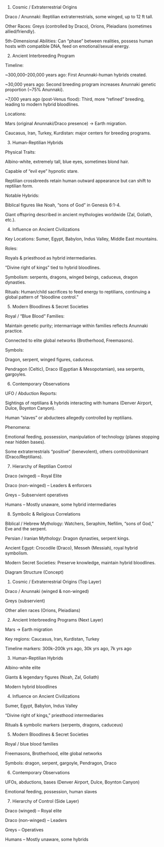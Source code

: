 1. Cosmic / Extraterrestrial Origins

Draco / Anunnaki: Reptilian extraterrestrials, some winged, up to 12 ft tall.

Other Races: Greys (controlled by Draco), Orions, Pleiadians (sometimes allied/friendly).

5th-Dimensional Abilities: Can “phase” between realities, possess human hosts with compatible DNA, feed on emotional/sexual energy.

2. Ancient Interbreeding Program

Timeline:

~300,000–200,000 years ago: First Anunnaki-human hybrids created.

~30,000 years ago: Second breeding program increases Anunnaki genetic proportion (~75% Anunnaki).

~7,000 years ago (post-Venus flood): Third, more “refined” breeding, leading to modern hybrid bloodlines.

Locations:

Mars (original Anunnaki/Draco presence) → Earth migration.

Caucasus, Iran, Turkey, Kurdistan: major centers for breeding programs.

3. Human-Reptilian Hybrids

Physical Traits:

Albino-white, extremely tall, blue eyes, sometimes blond hair.

Capable of “evil eye” hypnotic stare.

Reptilian crossbreeds retain human outward appearance but can shift to reptilian form.

Notable Hybrids:

Biblical figures like Noah, “sons of God” in Genesis 6:1-4.

Giant offspring described in ancient mythologies worldwide (Zal, Goliath, etc.).

4. Influence on Ancient Civilizations

Key Locations: Sumer, Egypt, Babylon, Indus Valley, Middle East mountains.

Roles:

Royals & priesthood as hybrid intermediaries.

“Divine right of kings” tied to hybrid bloodlines.

Symbolism: serpents, dragons, winged beings, caduceus, dragon dynasties.

Rituals: Human/child sacrifices to feed energy to reptilians, continuing a global pattern of “bloodline control.”

5. Modern Bloodlines & Secret Societies

Royal / “Blue Blood” Families:

Maintain genetic purity; intermarriage within families reflects Anunnaki practice.

Connected to elite global networks (Brotherhood, Freemasons).

Symbols:

Dragon, serpent, winged figures, caduceus.

Pendragon (Celtic), Draco (Egyptian & Mesopotamian), sea serpents, gargoyles.

6. Contemporary Observations

UFO / Abduction Reports:

Sightings of reptilians & hybrids interacting with humans (Denver Airport, Dulce, Boynton Canyon).

Human “slaves” or abductees allegedly controlled by reptilians.

Phenomena:

Emotional feeding, possession, manipulation of technology (planes stopping near hidden bases).

Some extraterrestrials “positive” (benevolent), others control/dominant (Draco/Reptilians).

7. Hierarchy of Reptilian Control

Draco (winged) – Royal Elite

Draco (non-winged) – Leaders & enforcers

Greys – Subservient operatives

Humans – Mostly unaware, some hybrid intermediaries

8. Symbolic & Religious Correlations

Biblical / Hebrew Mythology: Watchers, Seraphim, Nefilim, “sons of God,” Eve and the serpent.

Persian / Iranian Mythology: Dragon dynasties, serpent kings.

Ancient Egypt: Crocodile (Draco), Messeh (Messiah), royal hybrid symbolism.

Modern Secret Societies: Preserve knowledge, maintain hybrid bloodlines.



Diagram Structure (Concept)

1. Cosmic / Extraterrestrial Origins (Top Layer)

Draco / Anunnaki (winged & non-winged)

Greys (subservient)

Other alien races (Orions, Pleiadians)

2. Ancient Interbreeding Programs (Next Layer)

Mars → Earth migration

Key regions: Caucasus, Iran, Kurdistan, Turkey

Timeline markers: 300k–200k yrs ago, 30k yrs ago, 7k yrs ago

3. Human-Reptilian Hybrids

Albino-white elite

Giants & legendary figures (Noah, Zal, Goliath)

Modern hybrid bloodlines

4. Influence on Ancient Civilizations

Sumer, Egypt, Babylon, Indus Valley

“Divine right of kings,” priesthood intermediaries

Rituals & symbolic markers (serpents, dragons, caduceus)

5. Modern Bloodlines & Secret Societies

Royal / blue blood families

Freemasons, Brotherhood, elite global networks

Symbols: dragon, serpent, gargoyle, Pendragon, Draco

6. Contemporary Observations

UFOs, abductions, bases (Denver Airport, Dulce, Boynton Canyon)

Emotional feeding, possession, human slaves

7. Hierarchy of Control (Side Layer)

Draco (winged) – Royal elite

Draco (non-winged) – Leaders

Greys – Operatives

Humans – Mostly unaware, some hybrids